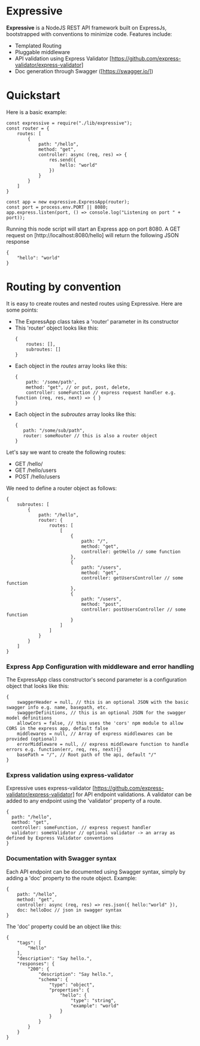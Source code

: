 # Expressive
**Expressive** is a NodeJS REST API framework built on ExpressJs, bootstrapped with conventions to minimize code. Features include:
  - Templated Routing
  - Pluggable middleware
  - API validation using Express Validator [https://github.com/express-validator/express-validator]
  - Doc generation through Swagger ([https://swagger.io/])

# Quickstart
Here is a basic example:

```
const expressive = require("./lib/expressive");
const router = {
    routes: [
        {
            path: "/hello",
            method: "get",
            controller: async (req, res) => {
                res.send({
                    hello: "world"
                })
            }
        }
    ]
}

const app = new expressive.ExpressApp(router);
const port = process.env.PORT || 8080;
app.express.listen(port, () => console.log("Listening on port " + port));
```
Running this node script will start an Express app on port 8080. A GET request on [http://localhost:8080/hello] will return the following JSON response
```
{
    "hello": "world"
}
```

# Routing by convention
It is easy to create routes and nested routes using Expressive. Here are some points:
  - The ExpressApp class takes a 'router' parameter in its constructor
  - This 'router' object looks like this:
    ```
    {
        routes: [],
        subroutes: []
    }
    ```
  - Each object in the *routes* array looks like this:
    ```
    {
        path: '/some/path',
        method: "get", // or put, post, delete,
        controller: someFunction // express request handler e.g. function (req, res, next) => { }
    }
    ```
  - Each object in the *subroutes* array looks like this:
    ```
    {
       path: "/some/sub/path",
       router: someRouter // this is also a router object
    }
    ```
Let's say we want to create the following routes:
  - GET /hello/
  - GET /hello/users
  - POST /hello/users

We need to define a router object as follows:
```
{
    subroutes: [
        {
            path: "/hello",
            router: {
                routes: [
                    [
                        {
                            path: "/",
                            method: "get",
                            controller: getHello // some function
                        },
                        {
                            path: "/users",
                            method: "get",
                            controller: getUsersController // some function
                        },
                        {
                            path: "/users",
                            method: "post",
                            controller: postUsersController // some function
                        }
                    ]
                ]
            }
        }
    ]
}
```

### Express App Configuration with middleware and error handling
The ExpressApp class constructor's second parameter is a configuration object that looks like this: 
```
{
    swaggerHeader = null, // this is an optional JSON with the basic swagger info e.g. name, basepath, etc.
    swaggerDefinitions, // this is an optional JSON for the swagger model definitions
    allowCors = false, // this uses the 'cors' npm module to allow CORS in the express app, default false
    middlewares = null, // Array of express middlewares can be provided (optional)
    errorMiddleware = null, // express middleware function to handle errors e.g. function(err, req, res, next){}
    basePath = "/", // Root path of the api, default "/"
}
```

### Express validation using express-validator
Expressive uses express-validator [https://github.com/express-validator/express-validator] for API endpoint validations. A validator can be added to any endpoint using the 'validator' property of a route.
```
{
  path: "/hello",
  method: "get",
  controller: someFunction, // express request handler
  validator: someValidator // optional validator -> an array as defined by Express Validator conventions
}
```


### Documentation with Swagger syntax
Each API endpoint can be documented using Swagger syntax, simply by adding a 'doc' property to the route object.
Example:
```
{
    path: "/hello",
    method: "get",
    controller: async (req, res) => res.json({ hello:"world" }),
    doc: helloDoc // json in swagger syntax
}
```

The 'doc' property could be an object like this:
```
{
    "tags": [
        "Hello"
    ],
    "description": "Say hello.",
    "responses": {
        "200": {
            "description": "Say hello.",
            "schema": {
                "type": "object",
                "properties": {
                    "hello": {
                        "type": "string",
                        "example": "world"
                    }
                }
            }
        }
    }
}
```

